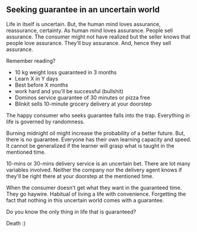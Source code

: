## Seeking guarantee in an uncertain world

Life in itself is uncertain. But, the human mind loves assurance, reassurance, certainty.
As human mind loves assurance. People sell assurance. The consumer might not have realized but the seller knows that people love assurance. They'll buy assurance. And, hence they sell assurance. 

Remember reading?

- 10 kg weight loss guaranteed in 3 months
- Learn X in Y days
- Best before X months
- work hard and you'll be successful (bullshit)
- Dominos service guarantee of 30 minutes or pizza free
- Blinkit sells 10-minute grocery delivery at your doorstep

The happy consumer who seeks guarantee falls into the trap. Everything in life is governed by randomness. 

Burning midnight oil might increase the probability of a better future. But, there is no guarantee. Everyone has their own learning capacity and speed. It cannot be generalized if the learner will grasp what is taught in the mentioned time. 

10-mins or 30-mins delivery service is an uncertain bet. There are lot many variables involved. Neither the company nor the delivery agent knows if they'll be right there at your doorstep at the mentioned time. 

When the consumer doesn't get what they want in the guaranteed time. They go haywire.  Habitual of living a life with convenience. Forgetting the fact that nothing in this uncertain world comes with a guarantee. 

Do you know the only thing in life that is guaranteed?

Death :)




  